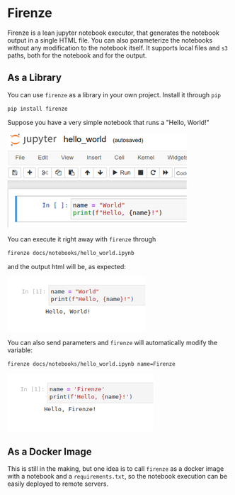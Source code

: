 # Firenze

Firenze is a lean jupyter notebook executor, that generates the notebook output in a single HTML
file. You can also parameterize the notebooks without any modification to the notebook itself.
It supports local files and `s3` paths, both for the notebook and for the output.

## As a Library
You can use `firenze` as a library in your own project. Install it through `pip`

```bash
pip install firenze
```

Suppose you have a very simple notebook that runs a "Hello, World!"

![A notebook in jupyter](docs/img/hello_world_in_jupyter.png)

You can execute it right away with `firenze` through
```bash
firenze docs/notebooks/hello_world.ipynb
```
and the output html will be, as expected:

![Hello, World! output](docs/img/hello_world_output.png)

You can also send parameters and `firenze` will automatically modify the variable:

```bash
firenze docs/notebooks/hello_world.ipynb name=Firenze
```

![Hello, Firenze! output](docs/img/hello_world_with_parameters.png)

## As a Docker Image
This is still in the making, but one idea is to call `firenze` as a docker image with a notebook
and a `requirements.txt`, so the notebook execution can be easily deployed to remote servers.

